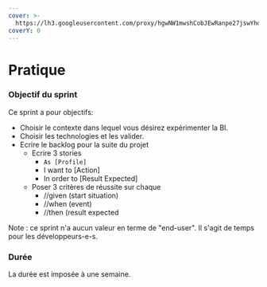 ```yaml
---
cover: >-
  https://lh3.googleusercontent.com/proxy/hgwNW1mwshCobJEwRanpe27jswYhdg3P7VT-i66PE89_YUyW-4u5MfwcQ8yp8mE_-isvXQEE3tJQFQ4AZ-6S7_P9pTWDmc9fRDGst22BtXzqFBcy2eGs9R8xyqM
coverY: 0
---
```


# Pratique

### Objectif du sprint

Ce sprint a pour objectifs:

* Choisir le contexte dans lequel vous désirez expérimenter la BI.
* Choisir les technologies et les valider.
* Ecrire le backlog pour la suite du projet
  * Ecrire 3 stories
    * `As [Profile]`
    * I want to \[Action]
    * In order to \[Result Expected]
  * Poser 3 critères de réussite sur chaque&#x20;
    * //given (start situation)
    * //when (event)
    * //then (result expected

Note : ce sprint n'a aucun valeur en terme de "end-user". Il s'agit de temps pour les développeurs-e-s.

### Durée

La durée est imposée à une semaine.
